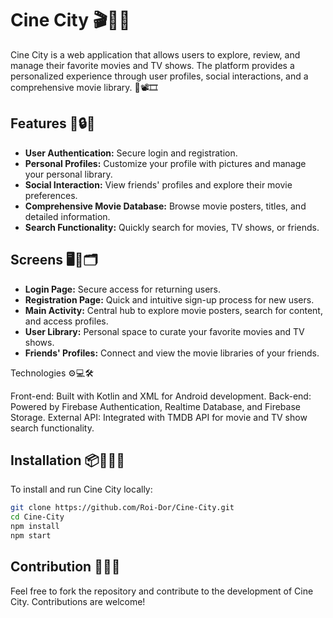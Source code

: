 # Cine City 🎬🎥🍿

Cine City is a web application that allows users to explore, review, and manage their favorite movies and TV shows. The platform provides a personalized experience through user profiles, social interactions, and a comprehensive movie library. 🌟📽️🎞️

## Features 🚀🔒📱

- **User Authentication:** Secure login and registration.
- **Personal Profiles:** Customize your profile with pictures and manage your personal library.
- **Social Interaction:** View friends' profiles and explore their movie preferences.
- **Comprehensive Movie Database:** Browse movie posters, titles, and detailed information.
- **Search Functionality:** Quickly search for movies, TV shows, or friends.

## Screens 🖥️📱🗂️

- **Login Page:** Secure access for returning users.
- **Registration Page:** Quick and intuitive sign-up process for new users.
- **Main Activity:** Central hub to explore movie posters, search for content, and access profiles.
- **User Library:** Personal space to curate your favorite movies and TV shows.
- **Friends' Profiles:** Connect and view the movie libraries of your friends.



Technologies ⚙️💻🛠️

Front-end: Built with Kotlin and XML for Android development.
Back-end: Powered by Firebase Authentication, Realtime Database, and Firebase Storage.
External API: Integrated with TMDB API for movie and TV show search functionality.

## Installation 📦🧑‍💻🚀

To install and run Cine City locally:

```bash
git clone https://github.com/Roi-Dor/Cine-City.git
cd Cine-City
npm install
npm start
```

## Contribution 🤝🔧🌱

Feel free to fork the repository and contribute to the development of Cine City. Contributions are welcome!



